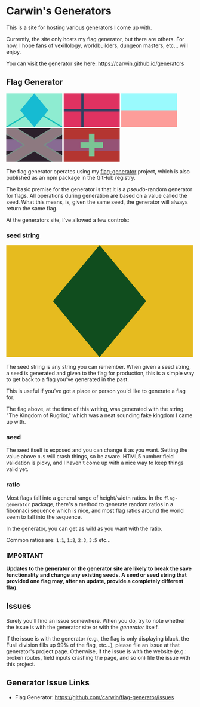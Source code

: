 # Carwin's Generators

This is a site for hosting various generators I come up with.

Currently, the site only hosts my flag generator, but there are others. For now,
I hope fans of vexillology, worldbuilders, dungeon masters, etc... will enjoy.

You can visit the generator site here: https://carwin.github.io/generators

## Flag Generator
<p float="left" align=middle">
<img src="./src/images/example-flag-2.png" width="150" />
<img src="./src/images/example-flag-3.png" width="150" />
<img src="./src/images/example-flag-4.png" width="150" />
<img src="./src/images/example-flag-5.png" width="150" />
<img src="./src/images/example-flag-6.png" width="150" />
</p>

The flag generator operates using my [flag-generator](https://github.com/carwin/flag-generator)
project, which is also published as an npm package in the GitHub registry.

The basic premise for the generator is that it is a _pseudo_-random generator for
flags. All operations during generation are based on a value called the seed.
What this means, is, given the same seed, the generator will always return the
same flag.

At the generators site, I've allowed a few controls:

### seed string

![Example flag, a green Fusil on a yellow field](./src/images/example-flag-1.png)

The seed string is any string you can remember. When given a seed string, a seed
is generated and given to the flag for production, this is a simple way to get
back to a flag you've generated in the past.

This is useful if you've got a place or person you'd like to generate a flag for.

The flag above, at the time of this writing, was generated with the string "The
Kingdom of Rugrior," which was a neat sounding fake kingdom I came up with.

### seed

The seed itself is exposed and you can change it as you want. Setting the value
above `0.9` will crash things, so be aware. HTML5 number field validation is
picky, and I haven't come up with a nice way to keep things valid yet.

### ratio

Most flags fall into a general range of height/width ratios. In the `flag-generator`
package, there's a method to generate random ratios in a fibonnaci sequence
which is nice, and most flag ratios around the world seem to fall into the sequence.

In the generator, you can get as wild as you want with the ratio.

Common ratios are: `1:1`, `1:2`, `2:3`, `3:5` etc...

### IMPORTANT

**Updates to the generator or the generator site are likely to break the save functionality
and change any existing seeds. A seed or seed string that provided one flag may, after
an update, provide a completely different flag.**

## Issues

Surely you'll find an issue somewhere. When you do, try to note whether the issue
is with the generator site or with the _generator_ itself.

If the issue is with the generator (e.g., the flag is only displaying black, the
Fusil division fills up 99% of the flag, etc...), please file an issue at that
generator's project page. Otherwise, if the issue is with the website (e.g.: broken
routes, field inputs crashing the page, and so on) file the issue with this project.

## Generator Issue Links

 - Flag Generator: https://github.com/carwin/flag-generator/issues
